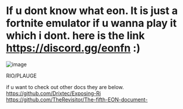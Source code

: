 # If u dont know what eon. It is just a fortnite emulator if u wanna play it which i dont. here is the link https://discord.gg/eonfn :)
![image](https://github.com/user-attachments/assets/bfe9171a-a700-4f94-9df6-b46e10c51bb4)

RIO/PLAUGE





if u want to check out other docs they are below.
https://github.com/Drixtec/Exposing-Ri
https://github.com/TheRevisitor/The-fifth-EON-document-
